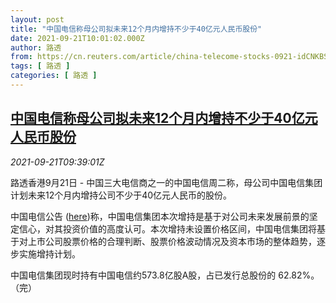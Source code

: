 ```yaml
---
layout: post
title: "中国电信称母公司拟未来12个月内增持不少于40亿元人民币股份"
date: 2021-09-21T10:01:02.000Z
author: 路透
from: https://cn.reuters.com/article/china-telecome-stocks-0921-idCNKBS2GH0SS
tags: [ 路透 ]
categories: [ 路透 ]
---
```

<!--1632218462000-->
[中国电信称母公司拟未来12个月内增持不少于40亿元人民币股份](https://cn.reuters.com/article/china-telecome-stocks-0921-idCNKBS2GH0SS)
------

<div>
<div><i>2021-09-21T09:39:01Z</i></div><p>路透香港9月21日 - 中国三大电信商之一的中国电信周二称，母公司中国电信集团计划未来12个月内增持公司不少于40亿元人民币的股份。</p><p>中国电信公告 (<a href="http://static.sse.com.cn/disclosure/listedinfo/announcement/c/new/2021-09-22/601728_20210922_1_GErgQaa1.pdf">here</a>)称，中国电信集团本次增持是基于对公司未来发展前景的坚定信心，对其投资价值的高度认可。本次增持未设置价格区间，中国电信集团将基于对上市公司股票价格的合理判断、股票价格波动情况及资本市场的整体趋势，逐步实施增持计划。</p><p>中国电信集团现时持有中国电信约573.8亿股A股，占已发行总股份的 62.82%。（完）</p>
</div>
